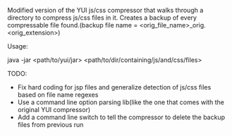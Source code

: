 Modified version of the YUI js/css compressor that walks through a directory to compress js/css files in it.
Creates a backup of every compressable file found.(backup file name = <orig_file_name>_orig.<orig_extension>)

Usage:

java -jar <path/to/yui/jar> <path/to/dir/containing/js/and/css/files>

TODO:

- Fix hard coding for jsp files and generalize detection of js/css files based on file name regexes
- Use a command line option parsing lib(like the one that comes with the original YUI compressor)
- Add a command line switch to tell the compressor to delete the backup files from previous run

